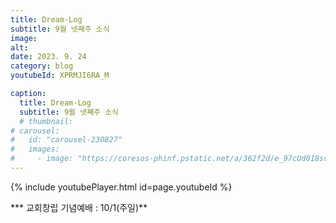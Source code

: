 ```yaml
---
title: Dream-Log
subtitle: 9월 넷째주 소식
image:
alt: 
date: 2023. 9. 24
category: blog
youtubeId: XPRMJI6RA_M

caption:
  title: Dream-Log
  subtitle: 9월 넷째주 소식
  # thumbnail:
# carousel:
#   id: "carousel-230827"
#   images:
#     - image: "https://coresos-phinf.pstatic.net/a/362f2d/e_97cUd018svcx734nr98ssd9_echkc.jpg?type=e1920_std&cors=band"
---
```

{% include youtubePlayer.html id=page.youtubeId %}

*** 교회창립 기념예배 : 10/1(주일)**
